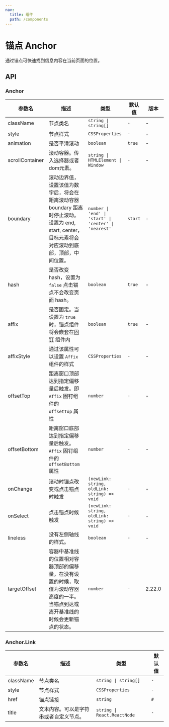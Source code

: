 ```yaml
---
nav:
  title: 组件
  path: /components
---
```


# 锚点 Anchor

通过锚点可快速找到信息内容在当前页面的位置。


## API

### Anchor

|参数名|描述|类型|默认值|版本|
|---|---|---|---|---|
|className|节点类名|`string \| string[]`|`-`|-|
|style|节点样式|`CSSProperties`|`-`|-|
|animation|是否平滑滚动|`boolean`|`true`|-|
|scrollContainer|滚动容器。传入选择器或者dom元素。|`string \| HTMLElement \| Window`|`-`|-|
|boundary|滚动边界值，设置该值为数字后，将会在距离滚动容器 boundary 距离时停止滚动。设置为 end, start, center，目标元素将会对应滚动到底部，顶部，中间位置。|`number \| 'end' \| 'start' \| 'center' \| 'nearest'`|`start`|-|
|hash|是否改变 hash，设置为 `false` 点击锚点不会改变页面 hash。|`boolean`|`true`|-|
|affix|是否固定。当设置为 `true`时，锚点组件将会嵌套在[固钉](/react/components/affix) 组件内|`boolean`|`true`|-|
|affixStyle|通过该属性可以设置 `Affix` 组件的样式|`CSSProperties`|`-`|-|
|offsetTop|距离窗口顶部达到指定偏移量后触发。即 `Affix` 固钉组件的 `offsetTop` 属性|`number`|`-`|-|
|offsetBottom|距离窗口底部达到指定偏移量后触发。 `Affix` 固钉组件的 `offsetBottom` 属性|`number`|`-`|-|
|onChange|滚动时锚点改变或点击锚点时触发|`(newLink: string, oldLink: string) => void`|`-`|-|
|onSelect|点击锚点时候触发|`(newLink: string, oldLink: string) => void`|`-`|-|
|lineless|没有左侧轴线的样式。|`boolean`|`-`|-|
|targetOffset|容器中基准线的位置相对容器顶部的偏移量，在没有设置的时候，取值为滚动容器高度的一半。当锚点到达或离开基准线的时候会更新锚点的状态。|`number`|`-`|2.22.0|

### Anchor.Link

|参数名|描述|类型|默认值|
|---|---|---|---|
|className|节点类名|`string \| string[]`|`-`|
|style|节点样式|`CSSProperties`|`-`|
|href|锚点链接|`string`|`#`|
|title|文本内容。可以是字符串或者自定义节点。|`string \| React.ReactNode`|`-`|
